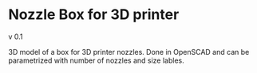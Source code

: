 Nozzle Box for 3D printer
=========================

v 0.1

3D model of a box for 3D printer nozzles. Done in OpenSCAD and can be parametrized with number
of nozzles and size lables.

